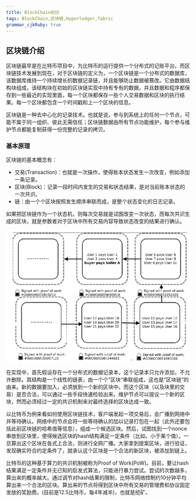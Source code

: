 ```yaml
---
title: BlockChain初识
tags: BlockChain,区块链,Hyperledger,fabric
grammar_cjkRuby: true
---
```

## 区块链介绍

区块链最早是在比特币项目中，为比特币的运行提供一个分布式的记账平台。而区块链技术发展到现在，对于区块链的定义为，一个区块链是一个分布式的数据库，该数据库维持一个持续增长的数据记录链，并且能够防止数据被篡改。它由数据结构块组成，该结构块在初始的区块链实现中持有专有的数据，并且数据和程序都保存到一些最近的实现里面，每一个区块都保存一些个人交易数据和区块的执行结果。每一个区块都包含一个时间戳和上一个区块的信息。

区块链是一种去中心化的记录技术。也就是说，参与到系统上的任何一个节点，可能不属于同一组织、彼此无需信任；区块链数据由所有节点功能维护，每个参与维护节点都能复制获得一份完整的记录的拷贝。

### 基本原理


区块链的基本概念有：
 - 交易(Transaction)：也就是一次操作，使得账本状态发生一次改变，例如添加一条记录。
 - 区块(Block)：记录一段时间内发生的交易和状态结果，是对当前账本状态的一次共识。
 - 链：由一个个区块按照发生顺序串联而成，是整个状态变化的日志记录。

如果把区块链作为一个状态机，则每次交易就是试图改变一次状态，而每次共识生成的区块，就是参数者对于区块中所有交易内容导致状态改变的结果进行确认。


![区块链示例][1]


  [1]: ./images/QQ%E5%9B%BE%E7%89%8720170312144942.png "QQ图片20170312144942"
  
  在实现中，首先假设存在一个分布式的数据记录本，这个记录本只允许添加，不允许删除。其结构是一个线性的链表，由一个个”区块“串联组成，这也是”区块链“的由来。新的数据要加入，必须放到一个新的区块中。而这个区块（以及块里的交易）是否合法，可以通过一些手段快速检验出来。维护节点可以提议一个新的区块，然而必须经过一定的共识机制来对最终选择的区块达成一致。
  
  以比特币为例来看如何使用区块链技术，客户端发起一项交易后，会广播到网络中并等待确认。网络中的节点会将一些等待确认的加以记录打包在一起（此外还要包括此前区块链的哈希值等信息），组成一个候选区块。然后，试图找到一个nonce串放到区块里，使得候选区块的hash结构满足一定条件（比如，小于某个值）。一旦算出这个区块在各式上合法，则进行全网广播。大家拿到提案区块，进行验证，发现确实符合约定条件了，就承认这个区块是一个合法的新区块，被添加到链上。
  
  比特币的这种基于算力的共识机制被称为Proof of Work(PoW)。目前，要让hash结果满足一定条件并无已知的启发式算法，只能进行暴力尝试。尝试的次数越多，算出来的概率越大。通过调节对hash结果的限制，比特币网络控制约10分钟平均算出来一个合法的区块。算出来的节点将得到区块中所有交易的管理费和协议固定发放的奖励费。(目前是12.5比特币，每4年减半)，也就是挖矿。
